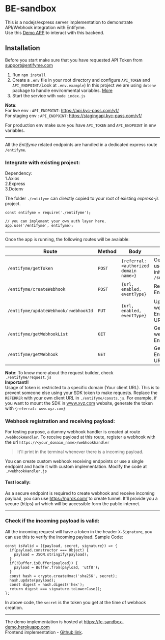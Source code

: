 # BE-sandbox
This is a nodejs/express server implementation to demonstrate API/Webhook integration with Entifyme.  
Use this [Demo APP](https://fe-sandbox-demo.herokuapp.com) to interact with this backend.  

## Installation  
Before you start make sure that you have requested API Token from support@entifyme.com  
1. Run `npm install`  
2. Create a `.env` file in your root directory and configure `API_TOKEN` and `API_ENDPOINT`.(Look at `.env.example`)
In this project we are using `dotenv` package to handle environmental variables. [More](https://www.npmjs.com/package/dotenv)
3. Start the service with `node index.js`  

**Note:**  
For live env : `API_ENDPOINT`: https://api.kyc-pass.com/v1/  
For staging env : `API_ENDPOINT`: https://stagingapi.kyc-pass.com/v1/

For production env make sure you have `API_TOKEN` and `API_ENDPOINT` in env variables.  

---

All the *Entifyme* related endpoints are handled in a dedicated express route `/entifyme`.  

### Integrate with existing project:  
Dependency:  
1.Axios  
2.Express  
3.Dotenv  

The folder `./entifyme` can directly copied to your root of existing *express-js* project.  
```
const entifyme = require('./entifyme');

// you can implement your own auth layer here.
app.use('/entifyme', entifyme);
```

---

Once the app is running, the following routes will be avaiable:  


| Route  | Method  | Body | Description  |
|---|---|---|---|
| `/entifyme/getToken`  | `POST`  |  `{referral:<authorized domain name>}` | Generate a JWT token to use it on client side to initialize the SDK *<br>`/sdk-tokens`   |
| `/entifyme/createWebhook`  | `POST`  |  `{url, enabled, eventType}` | Register a webhook<br> Entifyme URL: `/webhooks` |
| `/entifyme/updateWebhook/:webhookId`  | `PUT`  | `{url, enabled, eventType}` | Update an existing webhook<br> Entifyme URL:`/webhooks/{webhookId}` |
| `/entifyme/getWebhookList`  | `GET`  |   | Get the list of registered webhooks<br> Entifyme URL:`/webhooks`  |
| `/entifyme/getWebhook`  | `GET`  |   | Get detail of a webhook<br> Entifyme URL:`/webhooks/{webhookId}` |

**Note:**  To know more about the request builder, check `./entifyme/request.js`  
**Important!!**  
Usage of token is restricted to a specific domain (Your client URL). This is to prevent someone else using your SDK token to make requests. Replace the `REFERRER` with your own client URL in `./entifyme/consts.js`.  For example, if you want to mount the SDK in www.xyz.com website, generate the token with `{referral: www.xyz.com}`

### Webhook registration and receiving payload:  

For testing purpose, a dummy webhook handler is created at route `/webhookHandler`. To receive payload at this route, register a webhook with the url `https://<your_domain_name>/webhookhandler`  
> It'll print in the terminal whenever there is a incoming payload.

You can create custom webhook receiving endpoints or use a single endpoint and hadle it with custom implementation.
Modify the code at `./webhookHandler.js`  

#### Test locally:  
As a secure endpoint is required to create webhook and receive incoming payload, you can use https://ngrok.com/ to create tunnel. It'll provide you a secure (https) url which will be accessible form the public internet.  

---

### Check if the incoming payload is valid:  
All the incoming request will have a token in the header `X-Signature`, you can use this to verify the incoming payload.
Sample Code: 
```
const isValid = ({payload, secret, signature}) => {
  if(payload.constructor === Object) {
    payload = JSON.stringify(payload);
  }
  if(!Buffer.isBuffer(payload)) {
    payload = Buffer.from(payload, 'utf8');
  }
  const hash = crypto.createHmac('sha256', secret);
  hash.update(payload);
  const digest = hash.digest('hex');
  return digest === signature.toLowerCase();
};
```
In above code, the `secret` is the token you get at the time of webhook creation.  

---

The demo implementation is hosted at https://fe-sandbox-demo.herokuapp.com  
Frontend implementation - [Github link](https://github.com/kycpass/FE-integration-demo).  

